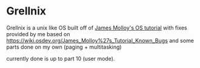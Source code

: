 # Grellnix

Grellnix is a unix like OS built off of <a href="http://www.jamesmolloy.co.uk/tutorial_html/">James Molloy's OS tutorial</a> with fixes provided by me based on https://wiki.osdev.org/James_Molloy%27s_Tutorial_Known_Bugs and some parts done on my own (paging + multitasking)

currently done is up to part 10 (user mode).
